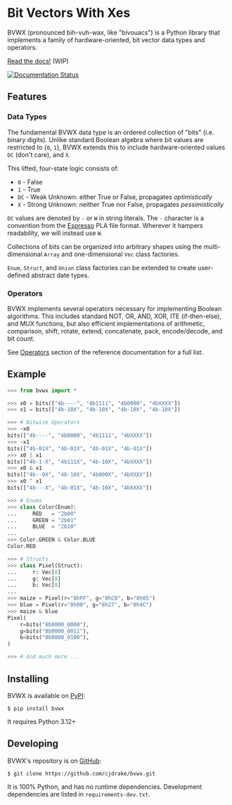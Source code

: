 # Bit Vectors With Xes

BVWX (pronounced bih-vuh-wax, like "bivouacs") is a Python library that
implements a family of hardware-oriented, bit vector data types and operators.

[Read the docs!](https://bvwx.rtfd.org) (WIP)

[![Documentation Status](https://readthedocs.org/projects/bvwx/badge/?version=latest)](https://bvwx.readthedocs.io/en/latest/?badge=latest)


## Features

### Data Types

The fundamental BVWX data type is an ordered collection of "bits" (i.e. binary digits).
Unlike standard Boolean algebra where bit values are restricted to {`0`, `1`},
BVWX extends this to include hardware-oriented values `DC` (don't care), and `X`.

This lifted, four-state logic consists of:

* `0` - False
* `1` - True
* `DC` - Weak Unknown: either True or False, propagates *optimistically*
* `X` - Strong Unknown: neither True nor False, propagates *pessimistically*

`DC` values are denoted by `-` or `W` in string literals.
The `-` character is a convention from the [Espresso][1] PLA file format.
Wherever it hampers readability, we will instead use `W`.

Collections of bits can be organized into arbitrary shapes using the
multi-dimensional `Array` and one-dimensional `Vec` class factories.

`Enum`, `Struct`, and `Union` class factories can be extended to create
user-defined abstract date types.

### Operators

BVWX implements several operators necessary for implementing Boolean algorithms.
This includes standard NOT, OR, AND, XOR, ITE (if-then-else), and MUX functions,
but also efficient implementations of arithmetic, comparison, shift, rotate,
extend, concatenate, pack, encode/decode, and bit count.

See [Operators](https://bvwx.readthedocs.io/en/latest/reference.html#operators)
section of the reference documentation for a full list.


## Example

```python
>>> from bvwx import *

>>> x0 = bits(["4b----", "4b1111", "4b0000", "4bXXXX"])
>>> x1 = bits(["4b-10X", "4b-10X", "4b-10X", "4b-10X"])

>>> # Bitwise Operators
>>> ~x0
bits(["4b----", "4b0000", "4b1111", "4bXXXX"])
>>> ~x1
bits(["4b-01X", "4b-01X", "4b-01X", "4b-01X"])
>>> x0 | x1
bits(["4b-1-X", "4b111X", "4b-10X", "4bXXXX"])
>>> x0 & x1
bits(["4b--0X", "4b-10X", "4b000X", "4bXXXX"])
>>> x0 ^ x1
bits(["4b---X", "4b-01X", "4b-10X", "4bXXXX"])

>>> # Enums
>>> class Color(Enum):
...     RED   = "2b00"
...     GREEN = "2b01"
...     BLUE  = "2b10"
...
>>> Color.GREEN & Color.BLUE
Color.RED

>>> # Structs
>>> class Pixel(Struct):
...     r: Vec[8]
...     g: Vec[8]
...     b: Vec[8]
...
>>> maize = Pixel(r="8hFF", g="8hCB", b="8h05")
>>> blue = Pixel(r="8h00", g="8h27", b="8h4C")
>>> maize & blue
Pixel(
    r=bits("8b0000_0000"),
    g=bits("8b0000_0011"),
    b=bits("8b0000_0100"),
)

>>> # And much more ...
```


## Installing

BVWX is available on [PyPI](https://pypi.org):

    $ pip install bvwx

It requires Python 3.12+


## Developing

BVWX's repository is on [GitHub](https://github.com):

    $ git clone https://github.com/cjdrake/bvwx.git

It is 100% Python, and has no runtime dependencies.
Development dependencies are listed in `requirements-dev.txt`.


[//]: Links:

[1]: https://ptolemy.berkeley.edu/projects/embedded/pubs/downloads/espresso
